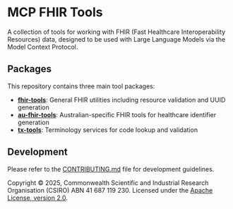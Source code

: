 # MCP FHIR Tools

A collection of tools for working with FHIR (Fast Healthcare Interoperability Resources) data, designed to be used with Large Language Models via the Model Context Protocol.

## Packages

This repository contains three main tool packages:

- **[fhir-tools](./fhir-tools/README.md)**: General FHIR utilities including resource validation and UUID generation
- **[au-fhir-tools](./au-fhir-tools/README.md)**: Australian-specific FHIR tools for healthcare identifier generation
- **[tx-tools](./tx-tools/README.md)**: Terminology services for code lookup and validation

## Development

Please refer to the [CONTRIBUTING.md](CONTRIBUTING.md) file for development guidelines.

Copyright © 2025, Commonwealth Scientific and Industrial Research Organisation 
(CSIRO) ABN 41 687 119 230. Licensed under the 
[Apache License, version 2.0](https://www.apache.org/licenses/LICENSE-2.0).
